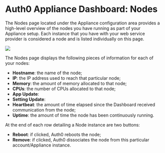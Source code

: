 # Auth0 Appliance Dashboard: Nodes

The Nodes page located under the Appliance configuration area provides a high-level overview of the nodes you have running as part of your Appliance setup. Each instance that you have with your web service provider is considered a node and is listed individually on this page.

![](/nodes.png)

The Nodes page displays the following pieces of information for each of your nodes:

* **Hostname**: the name of the node;
* **IP**: the IP address used to reach that particular node;
* **Memory**: the amount of memory allocated to that node;
* **CPUs**: the number of CPUs allocated to that node;
* **App Update**:
* **Setting Update**:
* **Heartbeat**: the amount of time elapsed since the Dashboard received communication from the node;
* **Uptime**: the amount of time the node has been continuously running.

At the end of each row detailing a Node instance are two buttons:

* **Reboot**: if clicked, Auth0 reboots the node;
* **Remove**: if clicked, Auth0 dissociates the node from this particular account/Appliance instance.
